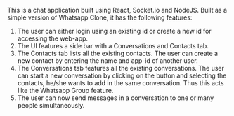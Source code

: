 This is a chat application built using React, Socket.io and NodeJS. Built as a simple version of Whatsapp Clone, it has the following features:

1) The user can either login using an existing id or create a new id for accessing the web-app.
2) The UI features a side bar with a Conversations and Contacts tab.
3) The Contacts tab lists all the existing contacts. The user can create a new contact by entering the name and app-id of another user.
4) The Conversations tab features all the existing conversations. The user can start a new conversation by clicking on the button and selecting the contacts, he/she wants to add in the same conversation. Thus this acts like the Whatsapp Group feature.
5) The user can now send messages in a conversation to one or many people simultaneously.